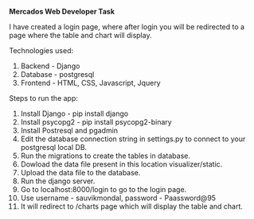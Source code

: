 **Mercados Web Developer Task**

I have created a login page, where after login you will be redirected to a page where the table and chart will display.

Technologies used:

1. Backend - Django
2. Database - postgresql
3. Frontend - HTML, CSS, Javascript, Jquery

Steps to run the app:
1. Install Django - pip install django
2. Install psycopg2 - pip install psycopg2-binary
3. Install Postresql and pgadmin
4. Edit the database connection string in settings.py to connect to your postgresql local DB.
5. Run the migrations to create the tables in database.
6. Dowload the data file present in this location visualizer/static.
7. Upload the data file to the database.
8. Run the django server.
9. Go to localhost:8000/login to go to the login page.
10. Use username - sauvikmondal, password - Paassword@95
11. It will redirect to /charts page which will display the table and chart.
